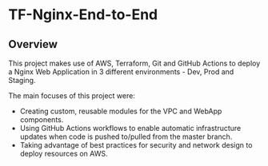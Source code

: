 # TF-Nginx-End-to-End

## Overview

This project makes use of AWS, Terraform, Git and GitHub Actions to deploy a Nginx Web Application in 3 different environments - Dev, Prod and Staging.

The main focuses of this project were:

- Creating custom, reusable modules for the VPC and WebApp components.
- Using GitHub Actions workflows to enable automatic infrastructure updates when code is pushed to/pulled from the master branch.
- Taking advantage of best practices for security and network design to deploy resources on AWS.
